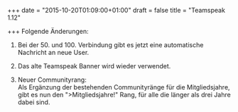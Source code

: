 +++
date = "2015-10-20T01:09:00+01:00"
draft = false
title = "Teamspeak 1.12"

+++
Folgende &Auml;nderungen:
<ol>
<li><p>Bei der 50. und 100. Verbindung gibt es jetzt eine automatische Nachricht an neue User. </p></li>
<li><p>Das alte Teamspeak Banner wird wieder verwendet. </li></p>
<li><p>Neuer Communityrang:<br>
Als Ergänzung der bestehenden Communityr&auml;nge für die Mitgliedsjahre, gibt es nun den ">Mitgliedsjahre!" Rang, für alle die l&auml;nger als drei Jahre dabei sind.</li></p>

